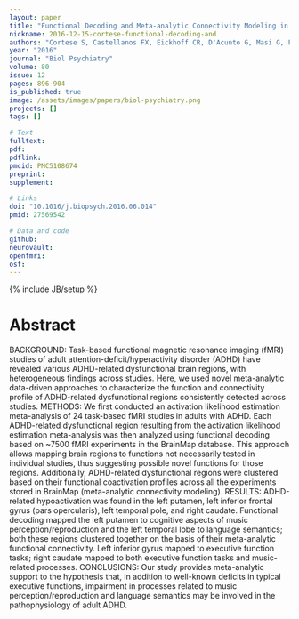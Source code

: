 ```yaml
---
layout: paper
title: "Functional Decoding and Meta-analytic Connectivity Modeling in Adult Attention-Deficit/Hyperactivity Disorder."
nickname: 2016-12-15-cortese-functional-decoding-and
authors: "Cortese S, Castellanos FX, Eickhoff CR, D'Acunto G, Masi G, Fox PT, Laird AR, Eickhoff SB"
year: "2016"
journal: "Biol Psychiatry"
volume: 80
issue: 12
pages: 896-904
is_published: true
image: /assets/images/papers/biol-psychiatry.png
projects: []
tags: []

# Text
fulltext:
pdf:
pdflink:
pmcid: PMC5108674
preprint:
supplement:

# Links
doi: "10.1016/j.biopsych.2016.06.014"
pmid: 27569542

# Data and code
github:
neurovault:
openfmri:
osf:
---
```

{% include JB/setup %}

# Abstract

BACKGROUND: Task-based functional magnetic resonance imaging (fMRI) studies of adult attention-deficit/hyperactivity disorder (ADHD) have revealed various ADHD-related dysfunctional brain regions, with heterogeneous findings across studies. Here, we used novel meta-analytic data-driven approaches to characterize the function and connectivity profile of ADHD-related dysfunctional regions consistently detected across studies. METHODS: We first conducted an activation likelihood estimation meta-analysis of 24 task-based fMRI studies in adults with ADHD. Each ADHD-related dysfunctional region resulting from the activation likelihood estimation meta-analysis was then analyzed using functional decoding based on ~7500 fMRI experiments in the BrainMap database. This approach allows mapping brain regions to functions not necessarily tested in individual studies, thus suggesting possible novel functions for those regions. Additionally, ADHD-related dysfunctional regions were clustered based on their functional coactivation profiles across all the experiments stored in BrainMap (meta-analytic connectivity modeling). RESULTS: ADHD-related hypoactivation was found in the left putamen, left inferior frontal gyrus (pars opercularis), left temporal pole, and right caudate. Functional decoding mapped the left putamen to cognitive aspects of music perception/reproduction and the left temporal lobe to language semantics; both these regions clustered together on the basis of their meta-analytic functional connectivity. Left inferior gyrus mapped to executive function tasks; right caudate mapped to both executive function tasks and music-related processes. CONCLUSIONS: Our study provides meta-analytic support to the hypothesis that, in addition to well-known deficits in typical executive functions, impairment in processes related to music perception/reproduction and language semantics may be involved in the pathophysiology of adult ADHD.
